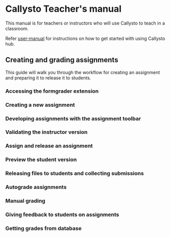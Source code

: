 
# Callysto Teacher's manual

This manual is for teachers or instructors who will use Callysto to teach in a classroom. 

Refer [user-manual](../markdown/user-manual.md) for instructions on how to get started with using Callysto hub.

## Creating and grading assignments

This guide will walk you through the workflow for creating an assignment and preparing it to release it to students.


### Accessing the formgrader extension

### Creating a new assignment

### Developing assignments with the assignment toolbar

### Validating the instructor version

### Assign and release an assignment

### Preview the student version

### Releasing files to students and collecting submissions

### Autograde assignments

### Manual grading

### Giving feedback to students on assignments

### Getting grades from database
